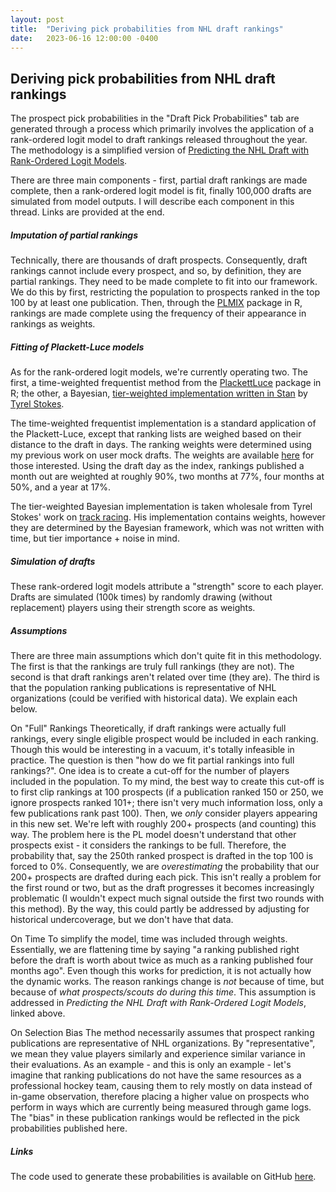 ```yaml
---
layout: post
title:  "Deriving pick probabilities from NHL draft rankings"
date:   2023-06-16 12:00:00 -0400
---
```

<h2>Deriving pick probabilities from NHL draft rankings</h2>
<p>
The prospect pick probabilities in the "Draft Pick Probabilities" tab are generated through a process which primarily involves the application of a rank-ordered logit model to draft rankings released throughout the year. The methodology is a simplified version of <a href="https://ecp.ep.liu.se/index.php/linhac/article/view/480">Predicting the NHL Draft with Rank-Ordered Logit Models</a>.
</p>
<p>
There are three main components - first, partial draft rankings are made complete, then a rank-ordered logit model is fit, finally 100,000 drafts are simulated from model outputs. I will describe each component in this thread. Links are provided at the end.
</p>
<p>
<h5>Imputation of partial rankings</h5>
Technically, there are thousands of draft prospects. Consequently, draft rankings cannot include every prospect, and so, by definition, they are partial rankings. They need to be made complete to fit into our framework. We do this by first, restricting the population to prospects ranked in the top 100 by at least one publication. Then, through the <a href="https://cran.r-project.org/web/packages/PLMIX/PLMIX.pdf">PLMIX</a> package in R, rankings are made complete using the frequency of their appearance in rankings as weights.
</p>
<p>
<h5>Fitting of Plackett-Luce models</h5>
As for the rank-ordered logit models, we're currently operating two. The first, a time-weighted frequentist method from the <a href="https://cran.r-project.org/web/packages/PlackettLuce/PlackettLuce.pdf">PlackettLuce</a> package in R; the other, a Bayesian, <a href="https://github.com/tyrelstokes/Monaco_ranking/blob/main/plackett_luce_opt.stan">tier-weighted implementation written in Stan</a> by <a href="https://twitter.com/TyrelStokes">Tyrel Stokes</a>.
</p>
<p>
The time-weighted frequentist implementation is a standard application of the Plackett-Luce, except that ranking lists are weighed based on their distance to the draft in days. The ranking weights were determined using my previous work on user mock drafts. The weights are available <a href="https://github.com/spazznolo/draft-rankings/blob/main/data/weights_for_pl.csv">here</a> for those interested. Using the draft day as the index, rankings published a month out are weighted at roughly 90%, two months at 77%, four months at 50%, and a year at 17%. 
</p>
<p>
The tier-weighted Bayesian implementation is taken wholesale from Tyrel Stokes' work on <a href="https://github.com/tyrelstokes/Monaco_ranking">track racing</a>. His implementation contains weights, however they are determined by the Bayesian framework, which was not written with time, but tier importance + noise in mind.
</p>
<p>
<h5>Simulation of drafts</h5>
These rank-ordered logit models attribute a "strength" score to each player. Drafts are simulated (100k times) by randomly drawing (without replacement) players using their strength score as weights.
</p>
<p>
<h5>Assumptions</h5>
There are three main assumptions which don't quite fit in this methodology. The first is that the rankings are truly full rankings (they are not). The second is that draft rankings aren't related over time (they are). The third is that the population ranking publications is representative of NHL organizations (could be verified with historical data). We explain each below.
</p>
<p>
On "Full" Rankings
Theoretically, if draft rankings were actually full rankings, every single eligible prospect would be included in each ranking. Though this would be interesting in a vacuum, it's totally infeasible in practice. The question is then "how do we fit partial rankings into full rankings?". One idea is to create a cut-off for the number of players included in the population. To my mind, the best way to create this cut-off is to first clip rankings at 100 prospects (if a publication ranked 150 or 250, we ignore prospects ranked 101+; there isn't very much information loss, only a few publications rank past 100). Then, we <em>only</em> consider players appearing in this new set. We're left with roughly 200+ prospects (and counting) this way. The problem here is the PL model doesn't understand that other prospects exist - it considers the rankings to be full. Therefore, the probability that, say the 250th ranked prospect is drafted in the top 100 is forced to 0%. Consequently, we are <em>overestimating</em> the probability that our 200+ prospects are drafted during each pick. This isn't really a problem for the first round or two, but as the draft progresses it becomes increasingly problematic (I wouldn't expect much signal outside the first two rounds with this method). By the way, this could partly be addressed by adjusting for historical undercoverage, but we don't have that data.
</p>
<p>
On Time
To simplify the model, time was included through weights. Essentially, we are flattening time by saying "a ranking published right before the draft is worth about twice as much as a ranking published four months ago". Even though this works for prediction, it is not actually how the dynamic works. The reason rankings change is <em>not</em> because of time, but because of <em>what prospects/scouts do during this time</em>. This assumption is addressed in <em>Predicting the NHL Draft with Rank-Ordered Logit Models</em>, linked above.
</p>
On Selection Bias
The method necessarily assumes that prospect ranking publications are representative of NHL organizations. By "representative", we mean they value players similarly and experience similar variance in their evaluations. As an example - and this is only an example - let's imagine that ranking publications do not have the same resources as a professional hockey team, causing them to rely mostly on data instead of in-game observation, therefore placing a higher value on prospects who perform in ways which are currently being measured through game logs. The "bias" in these publication rankings would be reflected in the pick probabilities published here.
<p>
<h5>Links</h5>
The code used to generate these probabilities is available on GitHub <a href = "https://github.com/spazznolo/draft-rankings">here</a>.
</p>